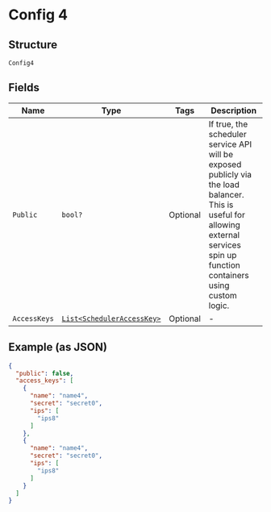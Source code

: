 
# Config 4

## Structure

`Config4`

## Fields

| Name | Type | Tags | Description |
|  --- | --- | --- | --- |
| `Public` | `bool?` | Optional | If true, the scheduler service API will be exposed publicly via the load balancer. This is useful for allowing external services spin up function containers using custom logic. |
| `AccessKeys` | [`List<SchedulerAccessKey>`](../../doc/models/scheduler-access-key.md) | Optional | - |

## Example (as JSON)

```json
{
  "public": false,
  "access_keys": [
    {
      "name": "name4",
      "secret": "secret0",
      "ips": [
        "ips8"
      ]
    },
    {
      "name": "name4",
      "secret": "secret0",
      "ips": [
        "ips8"
      ]
    }
  ]
}
```

